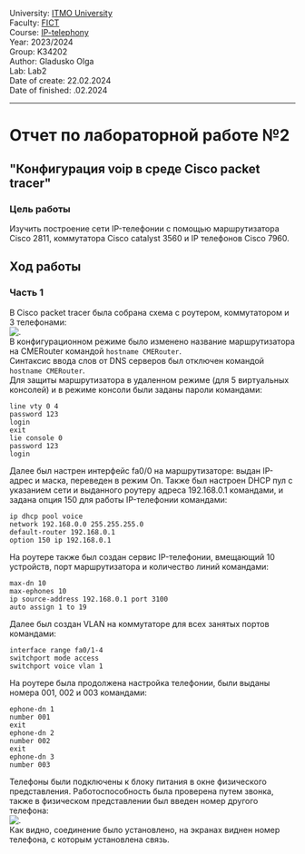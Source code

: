 University: [ITMO University](https://itmo.ru/ru/)  
Faculty: [FICT](https://fict.itmo.ru)  
Course: [IP-telephony](https://github.com/itmo-ict-faculty/ip-telephony)  
Year: 2023/2024  
Group: K34202  
Author: Gladusko Olga  
Lab: Lab2  
Date of create: 22.02.2024  
Date of finished: .02.2024  

---
# Отчет по лабораторной работе №2  
## "Конфигурация voip в среде Сisco packet tracer"  

### Цель работы  
Изучить построение сети IP-телефонии с помощью маршрутизатора Cisco 2811, коммутатора Cisco catalyst 3560 и IP телефонов Cisco 7960.  

## Ход работы  
### Часть 1
В Сisco packet tracer была собрана схема с роутером, коммутатором и 3 телефонами:  
![.](https://github.com/OlgaGladushko/2023_2024-ip-telephony-k34202-gladushko_o/blob/main/lab2/imgs/topo1.jpg)  
В конфигурационном режиме было изменено название маршрутизатора на CMERouter командой ```hostname CMERouter```.  
Синтаксис ввода слов от DNS серверов был отключен командой ```hostname CMERouter```.  
Для защиты маршрутизатора в удаленном режиме (для 5 виртуальных консолей) и в режиме консоли были заданы пароли командами:  
```
line vty 0 4
password 123
login
exit
lie console 0
password 123
login
```
Далее был настрен интерфейс fa0/0 на маршрутизаторе: выдан IP-адрес и маска, переведен в режим On. Также был настроен DHCP пул с указанием сети и выданного роутеру адреса 192.168.0.1 командами, и задана опция 150 для работы IP-телефонии командами:  
```
ip dhcp pool voice
network 192.168.0.0 255.255.255.0
default-router 192.168.0.1
option 150 ip 192.168.0.1
```
На роутере также был создан сервис IP-телефонии, вмещающий 10 устройств, порт маршрутизатора и количество линий командами:  
```
max-dn 10
max-ephones 10
ip source-address 192.168.0.1 port 3100
auto assign 1 to 19
```  
Далее был создан VLAN на коммутаторе для всех занятых портов командами:  
```
interface range fa0/1-4
switchport mode access
switchport voice vlan 1
```
На роутере была продолжена настройка телефонии, были выданы номера 001, 002 и 003 командами:  
```
ephone-dn 1
number 001
exit
ephone-dn 2
number 002
exit
ephone-dn 3
number 003
```  
Телефоны были подключены к блоку питания в окне физического представления. Работоспособность была проверена путем звонка, также в физическом представлении был введен номер другого телефона:  
![.](https://github.com/OlgaGladushko/2023_2024-ip-telephony-k34202-gladushko_o/blob/main/lab2/imgs/call1.jpg)  
Как видно, соединение было установлено, на экранах виднен номер телефона, с которым установлена связь.  

